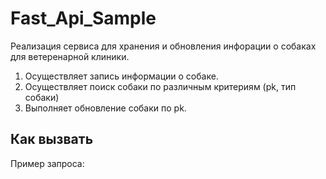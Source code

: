 # Fast_Api_Sample
Реализация сервиса для хранения и обновления инфорации о собаках для ветеренарной клиники.
1. Осуществляет запись информации о собаке. 
2. Осуществляет поиск собаки по различным критериям (pk, тип собаки) 
3. Выполняет обновление собаки по pk.

## Как вызвать
Пример запроса: 
